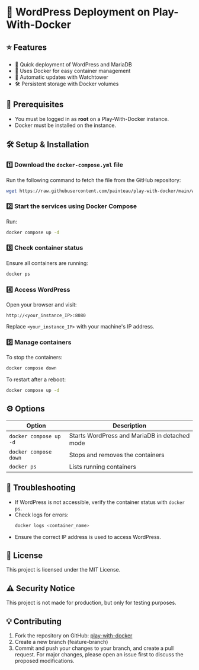 # 📢 WordPress Deployment on Play-With-Docker

## ⭐ Features
- 🚀 Quick deployment of WordPress and MariaDB
- 🐳 Uses Docker for easy container management
- 🔄 Automatic updates with Watchtower
- 🛠 Persistent storage with Docker volumes

## 📌 Prerequisites
- You must be logged in as **root** on a Play-With-Docker instance.
- Docker must be installed on the instance.

## 🛠 Setup & Installation

### 1️⃣ Download the `docker-compose.yml` file
Run the following command to fetch the file from the GitHub repository:

```bash
wget https://raw.githubusercontent.com/painteau/play-with-docker/main/wordpress/docker-compose.yml
```

### 2️⃣ Start the services using Docker Compose
Run:

```bash
docker compose up -d
```

### 3️⃣ Check container status
Ensure all containers are running:

```bash
docker ps
```

### 4️⃣ Access WordPress
Open your browser and visit:

```
http://<your_instance_IP>:8080
```

Replace `<your_instance_IP>` with your machine's IP address.

### 5️⃣ Manage containers
To stop the containers:

```bash
docker compose down
```

To restart after a reboot:

```bash
docker compose up -d
```

## ⚙ Options

| Option | Description |
|--------|-------------|
| `docker compose up -d` | Starts WordPress and MariaDB in detached mode |
| `docker compose down` | Stops and removes the containers |
| `docker ps` | Lists running containers |

## 🔧 Troubleshooting
- If WordPress is not accessible, verify the container status with `docker ps`.
- Check logs for errors:
  ```bash
  docker logs <container_name>
  ```
- Ensure the correct IP address is used to access WordPress.

## 📜 License
This project is licensed under the MIT License.

## ⚠ Security Notice
This project is not made for production, but only for testing purposes.

## 💡 Contributing
1. Fork the repository on GitHub: [play-with-docker](https://github.com/painteau/play-with-docker)
2. Create a new branch (feature-branch)
3. Commit and push your changes to your branch, and create a pull request.
For major changes, please open an issue first to discuss the proposed modifications.

